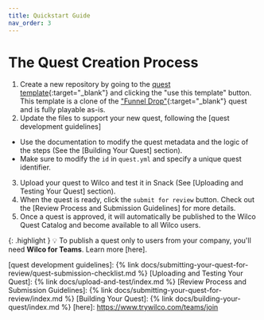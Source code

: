 ```yaml
---
title: Quickstart Guide
nav_order: 3
---
```


# The Quest Creation Process

1. Create a new repository by going to the [quest template](https://github.com/trywilco/quest-template){:target="_blank"} and clicking the "use this template" button. This template is a clone of the ["Funnel Drop"](https://app.wilco.gg/catalog/quest/mobile-responsiveness){:target="_blank"} quest and is fully playable as-is.
2. Update the files to support your new quest, following the [quest development guidelines]
-  Use the documentation to modify the quest metadata and the logic of the steps (See the [Building Your Quest] section).
- Make sure to modify the `id` in `quest.yml` and specify a unique quest identifier.
3. Upload your quest to Wilco and test it in Snack (See [Uploading and Testing Your Quest] section).
4. When the quest is ready, click the `submit for review` button. Check out the [Review Process and Submission Guidelines] for more details.
5. Once a quest is approved, it will automatically be published to the Wilco Quest Catalog and become available to all Wilco users.


{: .highlight }
💡 To publish a quest only to users from your company, you'll need **Wilco for Teams**. Learn more [here].

[quest development guidelines]: {% link docs/submitting-your-quest-for-review/quest-submission-checklist.md %}
[Uploading and Testing Your Quest]: {% link docs/upload-and-test/index.md %}
[Review Process and Submission Guidelines]: {% link docs/submitting-your-quest-for-review/index.md %}
[Building Your Quest]: {% link docs/building-your-quest/index.md %}
[here]: https://www.trywilco.com/teams/join

